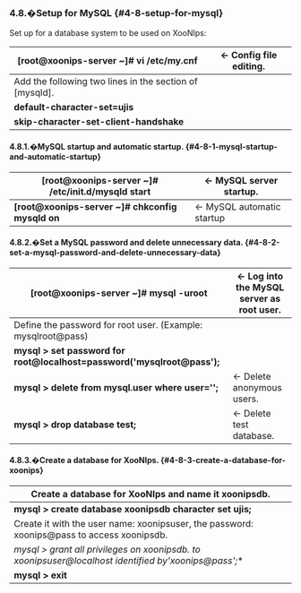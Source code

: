 ### 4.8.�Setup for MySQL {#4-8-setup-for-mysql}

Set up for a database system to be used on XooNIps:

| **[root@xoonips-server ~]# vi /etc/my.cnf** | ← Config file editing. |
| --- | --- |
| Add the following two lines in the section of [mysqld]. |
| **default-character-set=ujis** |
| **skip-character-set-client-handshake** |

#### 4.8.1.�MySQL startup and automatic startup. {#4-8-1-mysql-startup-and-automatic-startup}

| **[root@xoonips-server ~]# /etc/init.d/mysqld start** | ← MySQL server startup. |
| --- | --- |
| **[root@xoonips-server ~]# chkconfig mysqld on** | ← MySQL automatic startup |

#### 4.8.2.�Set a MySQL password and delete unnecessary data. {#4-8-2-set-a-mysql-password-and-delete-unnecessary-data}

| **[root@xoonips-server ~]# mysql -uroot** | ← Log into the MySQL server as root user. |
| --- | --- |
| Define the password for root user. (Example: mysqlroot@pass) |
| **mysql &gt; set password for root@localhost=password(&#039;mysqlroot@pass&#039;);** |
| **mysql &gt; delete from mysql.user where user=&#039;&#039;;** | ← Delete anonymous users. |
| **mysql &gt; drop database test;** | ← Delete test database. |

#### 4.8.3.�Create a database for XooNIps. {#4-8-3-create-a-database-for-xoonips}

| Create a database for XooNIps and name it xoonipsdb. |
| --- |
| **mysql &gt; create database xoonipsdb character set ujis;** |
| Create it with the user name: xoonipsuser, the password: xoonips@pass to access xoonipsdb. |
| **mysql &gt; grant all privileges on xoonipsdb.* to xoonipsuser@localhost identified by&#039;xoonips@pass&#039;;** |
| **mysql &gt; exit** | ← Log out of MySQL server. |